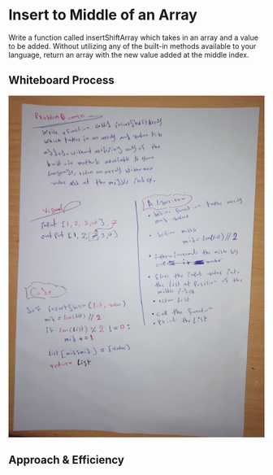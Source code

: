 # Insert to Middle of an Array
Write a function called insertShiftArray which takes in an array and a value to be added. Without utilizing any of the built-in methods available to your language, return an array with the new value added at the middle index.

## Whiteboard Process
![array-reverse](assets/array_shift.jpg)

## Approach & Efficiency
<!-- What approach did you take? Discuss Why. What is the Big O space/time for this approach? -->
